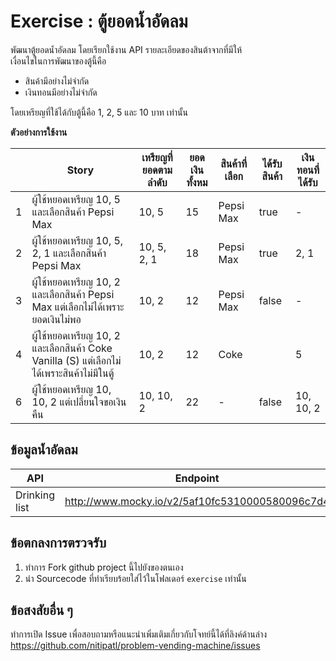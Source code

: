 Exercise : ตู้ยอดน้ำอัดลม
===

พัฒนาตู้ยอดน้ำอัดลม โดยเรียกใช้งาน API รายละเอียดของสินต้าจากที่มีให้  
เงื่อนไขในการพัฒนาของตู้นี้คือ
- สินค้ามีอย่างไม่จำกัด
- เงินทอนมีอย่างไม่จำกัด

โดยเหรียญที่ใช้ได้กับตู้นี้คือ 1, 2, 5 และ 10 บาท เท่านั้น  

**ตัวอย่างการใช้งาน**  

|  | Story | เหรียญที่ยอดตามลำดับ | ยอดเงินทั้งหม | สินค้าที่เลือก | ได้รับสินค้า | เงินทอนที่ได้รับ|
|---|-------|------------------|------------|-----------|----------|------------|
| 1 |ผู้ใช้หยอดเหรียญ 10, 5 และเลือกสินค้า Pepsi Max|10, 5|15|Pepsi Max|true|-|
| 2 |ผู้ใช้หยอดเหรียญ 10, 5, 2, 1 และเลือกสินค้า Pepsi Max|10, 5, 2, 1|18|Pepsi Max|true|2, 1|
| 3 |ผู้ใช้หยอดเหรียญ 10, 2 และเลือกสินค้า Pepsi Max แต่เลือกไม่ได้เพราะยอดเงินไม่พอ|10, 2|12|Pepsi Max|false|-|
| 4 |ผู้ใช้หยอดเหรียญ 10, 2 และเลือกสินค้า Coke Vanilla (S) แต่เลือกไม่ได้เพราะสินค้าไม่มีในตู้|10, 2|12|Coke || 5 |Vanilla (S)|false|-|
| 6 |ผู้ใช้หยอดเหรียญ 10, 10, 2 แต่เปลี่ยนใจขอเงินคืน|10, 10, 2|22|-|false|10, 10, 2|


ข้อมูลน้ำอัดลม
---

| API | Endpoint | Method |
|-----|----------|--------|
|Drinking list|http://www.mocky.io/v2/5af10fc5310000580096c7d4|GET|

ข้อตกลงการตรวจรับ
---
1. ทำการ Fork github project นี้ไปยังของตนเอง
2. นำ Sourcecode ที่ทำเรียบร้อยใส่ไว้ในโฟลเดอร์ `exercise` เท่านั้น

ข้อสงสัยอื่น ๆ 
---
ทำการเปิด Issue เพื่อสอบถามหรือแนะนำเพิ่มเติมเกี่ยวกับโจทย์นี้ได้ที่ลิงค์ด้านล่าง  
https://github.com/nitipatl/problem-vending-machine/issues
